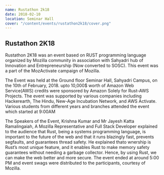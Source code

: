```yaml
---
name: Rustathon 2k18
date: 2018-02-10
location: Seminar Hall
cover: "/content/events/rustathon2k18/cover.png"
---
```


## Rustathon 2K18

Rustathon 2K18 was an event based on RUST programming language organized by Mozilla community in association with Sahyadri hub of Innovation and Entrepreneurship (Now converted to SOSC). This event was a part of the MozActivate campaign of Mozilla.

The Event was held at the Ground floor Seminar Hall, Sahyadri Campus, on the 10th of February, 2018.
upto 10,000$ worth of Amazon Web Service(AWS) credits were sponsored by Amazon Solely for Rust-AWS Projects.
The event was supported by various companies including Hackerearth, The Hindu, New-Age Incubation Network, and AWS Activate.
Various students from different years and branches attended the event which started at 9:00AM

The Speakers of the Event, Krishna Kumar and Mr Jayesh Katta Ramalingaiah, A Mozilla Representative and Full Stack Developer explained to the audience that Rust, being a systems programming language, is important to the future of the web and that it runs blazingly fast, prevents segfaults, and guarantees thread safety. He explained thato wnership is Rust’s most unique feature, and it enables Rust to make memory safety guarantees without needing a garbage collector. Hence, by using Rust, we can make the web better and more secure.
The event ended at around 5:00 PM and event swags were distributed to the participants, courtesy of Mozilla.
